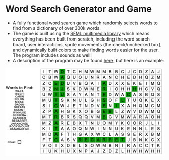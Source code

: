 # Word Search Generator and Game
* A fully functional word search game which randomly selects words to find from a dictionary of over 300k words.
* The game is built using the <a href="https://www.sfml-dev.org/">SFML multimedia library</a> which means everything has been built from scratch, including the word search board, user interactions, sprite movements (the check/unchecked box), and dynamically built colors to make finding words easier for the user. The program includes sounds as well!
* A description of the program may be found <a href="https://freddyox.github.io/blog/word-search/">here</a>, but here is an example:

![WS](https://github.com/freddyox/freddyox.github.io/blob/master/images/word_search/word_search_thumbnail.png)


